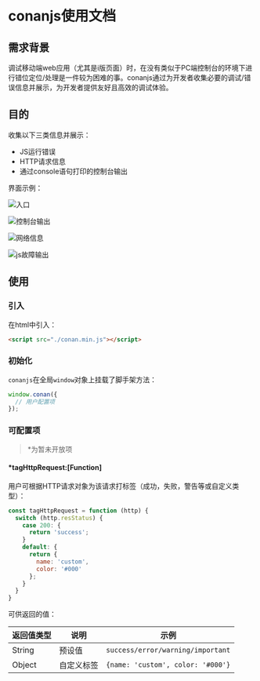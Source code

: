 # conanjs使用文档

## 需求背景
调试移动端web应用（尤其是i版页面）时，在没有类似于PC端控制台的环境下进行错位定位/处理是一件较为困难的事。conanjs通过为开发者收集必要的调试/错误信息并展示，为开发者提供友好且高效的调试体验。

## 目的

收集以下三类信息并展示：

- JS运行错误
- HTTP请求信息
- 通过console语句打印的控制台输出

界面示例：

![入口](./docs/入口.png)

![控制台输出](./docs/控制台输出.png)

![网络信息](./docs/网络信息.png)

![js故障输出](./docs/js故障输出.png)

## 使用

### 引入

在html中引入：

```html
<script src="./conan.min.js"></script>
```

### 初始化

`conanjs`在全局`window`对象上挂载了脚手架方法：

```javascript
window.conan({
  // 用户配置项
});
```

### 可配置项

> *为暂未开放项

#### *tagHttpRequest:[Function]

用户可根据HTTP请求对象为该请求打标签（成功，失败，警告等或自定义类型）：

```javascript
const tagHttpRequest = function (http) {
  switch (http.resStatus) {
    case 200: {
      return 'success';
	}
    default: {
      return {
        name: 'custom',
        color: '#000'
      };
    }
  }
}
```

可供返回的值：

| 返回值类型  | 说明    | 示例                                      |
| ------ | ----- | --------------------------------------- |
| String | 预设值   | ```success/error/warning/important``` |
| Object | 自定义标签 | ```{name: 'custom', color: '#000'}```   |
